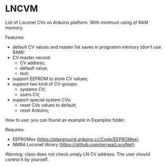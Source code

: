 # LNCVM

List of Loconet CVs on Arduino platform. With minimum using of RAM memory.

Features:
- default CV values and master list saves in programm memory (don't use RAM):
- CV master-record:
    * CV address;
    * default value;
    * text;
- support EEPROM to store CV values;
- support two kind of CV-groups:
    * systems CV;
    * users CV;
- support special system CVs:
   * reset CVs values to default;
   * reset Arduino; 
   
How to use: you can found an example in Examples folder.

Requires: 
- EEPROMex (https://playground.arduino.cc/Code/EEPROMex);
- NMRA Loconet library (https://github.com/mrrwa/LocoNet);

Warning: class does not check uniqly LN CV address. The user should control it by yourself.
